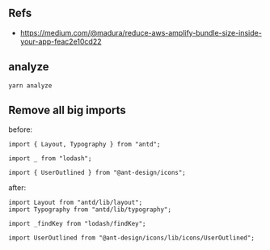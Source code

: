 ## Refs

- https://medium.com/@madura/reduce-aws-amplify-bundle-size-inside-your-app-feac2e10cd22

## analyze

```
yarn analyze
```

## Remove all big imports

before:

```
import { Layout, Typography } from "antd";

import _ from "lodash";

import { UserOutlined } from "@ant-design/icons";

```

after:

```
import Layout from "antd/lib/layout";
import Typography from "antd/lib/typography";

import _findKey from "lodash/findKey";

import UserOutlined from "@ant-design/icons/lib/icons/UserOutlined";
```
